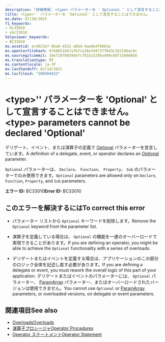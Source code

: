 ```yaml
---
description: "詳細情報: <type> パラメーターを ' Optional ' として宣言することはできません"
title: <type>'' パラメーターを 'Optional' として宣言することはできません。
ms.date: 07/20/2015
f1_keywords:
- bc33010
- vbc33010
helpviewer_keywords:
- BC33010
ms.assetid: ec4023e7-9ba6-4532-a6b9-4ae6b4f9063a
ms.openlocfilehash: 6f68651b67a7b7ca38afd473ff9d3c162146ac9c
ms.sourcegitcommit: 10e719780594efc781b15295e499c66f316068b8
ms.translationtype: MT
ms.contentlocale: ja-JP
ms.lasthandoff: 02/14/2021
ms.locfileid: "100459423"
---
```

# <a name="type-parameters-cannot-be-declared-optional"></a><span data-ttu-id="9096e-103">\<type>'' パラメーターを 'Optional' として宣言することはできません。</span><span class="sxs-lookup"><span data-stu-id="9096e-103">\<type> parameters cannot be declared 'Optional'</span></span>

<span data-ttu-id="9096e-104">デリゲート、イベント、または演算子の定義で [Optional](../language-reference/modifiers/optional.md) パラメーターを宣言しています。</span><span class="sxs-lookup"><span data-stu-id="9096e-104">A definition of a delegate, event, or operator declares an [Optional](../language-reference/modifiers/optional.md) parameter.</span></span>  
  
 <span data-ttu-id="9096e-105">`Optional` パラメーターは、 `Declare`、 `Function`、 `Property`、 `Sub` のパラメーターでのみ使用できます。</span><span class="sxs-lookup"><span data-stu-id="9096e-105">`Optional` parameters are allowed only on `Declare`, `Function`, `Property`, and `Sub` parameters.</span></span>  
  
 <span data-ttu-id="9096e-106">**エラー ID:** BC33010</span><span class="sxs-lookup"><span data-stu-id="9096e-106">**Error ID:** BC33010</span></span>  
  
## <a name="to-correct-this-error"></a><span data-ttu-id="9096e-107">このエラーを解決するには</span><span class="sxs-lookup"><span data-stu-id="9096e-107">To correct this error</span></span>  
  
- <span data-ttu-id="9096e-108">パラメーター リストから `Optional` キーワードを削除します。</span><span class="sxs-lookup"><span data-stu-id="9096e-108">Remove the `Optional` keyword from the parameter list.</span></span>  
  
- <span data-ttu-id="9096e-109">演算子を定義している場合は、 `Optional` の機能を一連のオーバーロードで実現できることがあります。</span><span class="sxs-lookup"><span data-stu-id="9096e-109">If you are defining an operator, you might be able to achieve the `Optional` functionality with a series of overloads.</span></span>  
  
- <span data-ttu-id="9096e-110">デリゲートまたはイベントを定義する場合は、アプリケーションのこの部分のロジック全体を記述し直す必要があります。</span><span class="sxs-lookup"><span data-stu-id="9096e-110">If you are defining a delegate or event, you must rework the overall logic of this part of your application.</span></span> <span data-ttu-id="9096e-111">デリゲートまたはイベントのパラメーターには、 `Optional` パラメーター、 [ParamArray](../language-reference/modifiers/paramarray.md) パラメーター、またはオーバーロードされたバージョンは使用できません。</span><span class="sxs-lookup"><span data-stu-id="9096e-111">You cannot use `Optional` or [ParamArray](../language-reference/modifiers/paramarray.md) parameters, or overloaded versions, on delegate or event parameters.</span></span>  
  
## <a name="see-also"></a><span data-ttu-id="9096e-112">関連項目</span><span class="sxs-lookup"><span data-stu-id="9096e-112">See also</span></span>

- [<span data-ttu-id="9096e-113">Overloads</span><span class="sxs-lookup"><span data-stu-id="9096e-113">Overloads</span></span>](../language-reference/modifiers/overloads.md)
- [<span data-ttu-id="9096e-114">演算子プロシージャ</span><span class="sxs-lookup"><span data-stu-id="9096e-114">Operator Procedures</span></span>](../programming-guide/language-features/procedures/operator-procedures.md)
- [<span data-ttu-id="9096e-115">Operator ステートメント</span><span class="sxs-lookup"><span data-stu-id="9096e-115">Operator Statement</span></span>](../language-reference/statements/operator-statement.md)
